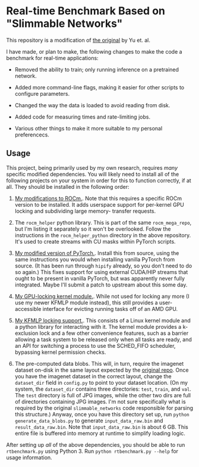 Real-time Benchmark Based on "Slimmable Networks"
=================================================

This repository is a modification of
[the original](https://github.com/JiahuiYu/slimmable_networks) by Yu et. al.

I have made, or plan to make, the following changes to make the code a
benchmark for real-time applications:

 - Removed the ability to train; only running inference on a pretrained
   network.

 - Added more command-line flags, making it easier for other scripts to
   configure parameters.

 - Changed the way the data is loaded to avoid reading from disk.

 - Added code for measuring times and rate-limiting jobs.

 - Various other things to make it more suitable to my personal preferencecs.


Usage
-----

This project, being primarily used by my own research, requires _many_ specific
modified dependencies. You will likely need to install all of the following
projects on your system in order for this to function correctly, if at all.
They should be installed in the following order:

 1. [My modifications to ROCm.](https://github.com/yalue/rocm_mega_repo). Note
    that this requires a specific ROCm version to be installed. It adds
    userspace support for per-kernel GPU locking and subdividing large memory-
    transfer requests.

 2. The `rocm_helper` python library. This is part of the same
    `rocm_mega_repo`, but I'm listing it separately so it won't be overlooked.
    Follow the instructions in the `rocm_helper_python` directory in the above
    repository. It's used to create streams with CU masks within PyTorch
    scripts.

 3. [My modified version of PyTorch.](https://github.com/yalue/rocm_pytorch).
    Install this from source, using the same instructions you would when
    installing vanilla PyTorch from source. (It has been run through `hipify`
    already, so you don't need to do so again.) This fixes support for using
    external CUDA/HIP streams that ought to be present in vanilla PyTorch, but
    was apparently never fully integrated. Maybe I'll submit a patch to
    upstream about this some day.

 4. [My GPU-locking kernel module.](https://github.com/yalue/gpu_locking_module).
    While not used for locking any more (I use my newer KFMLP module instead),
    this still provides a user-accessible interface for evicting running tasks
    off of an AMD GPU.

 5. [My KFMLP locking support.](https://github.com/yalue/kfmlp_locking_module).
    This consists of a Linux kernel module and a python library for interacting
    with it. The kernel module provides a k-exclusion lock and a few other
    convenience features, such as a barrier allowing a task system to be
    released only when all tasks are ready, and an API for switching a process
    to use the SCHED_FIFO scheduler, bypassing kernel permission checks.

 6. The pre-computed data blobs. This will, in turn, require the imagenet
    dataset on-disk in the same layout expected by the
    [original repo](https://github.com/JiahuiYu/slimmable_networks). Once you
    have the imagenet dataset in the correct layout, change the `dataset_dir`
    field in `config.py` to point to your dataset location. (On my system,
    the `dataset_dir` contains three directories: `test`, `train`, and `val`.
    The `test` directory is full of JPG images, while the other two dirs are
    full of directories containing JPG images. I'm not sure specifically what
    is required by the original `slimmable_networks` code responsible for
    parsing this structure.) Anyway, once you have this directory set up,
    run `python generate_data_blobs.py` to generate `input_data_raw.bin` and
    `result_data_raw.bin`. Note that `input_data_raw.bin` is about 6 GB. This
    entire file is buffered into memory at runtime to simplify loading logic.

After setting up *all* of the above dependencies, you should be able to run
`rtbenchmark.py` using Python 3. Run `python rtbenchmark.py --help` for usage
information.

